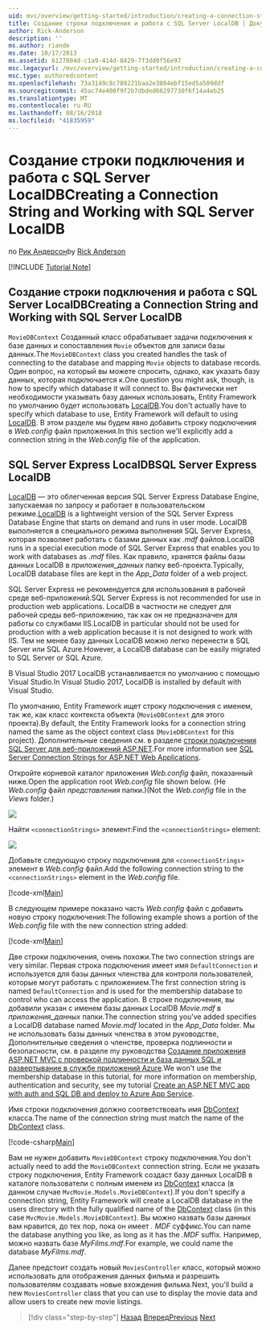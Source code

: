 ```yaml
---
uid: mvc/overview/getting-started/introduction/creating-a-connection-string
title: Создание строки подключения и работа с SQL Server LocalDB | Документация Майкрософт
author: Rick-Anderson
description: ''
ms.author: riande
ms.date: 10/17/2013
ms.assetid: 6127804d-c1a9-414d-8429-7f3dd0f56e97
msc.legacyurl: /mvc/overview/getting-started/introduction/creating-a-connection-string
msc.type: authoredcontent
ms.openlocfilehash: 73a3149c8c789221baa2e3804ebf15ed5a509ddf
ms.sourcegitcommit: 45ac74e400f9f2b7dbded66297730f6f14a4eb25
ms.translationtype: MT
ms.contentlocale: ru-RU
ms.lasthandoff: 08/16/2018
ms.locfileid: "41835959"
---
```

<a name="creating-a-connection-string-and-working-with-sql-server-localdb"></a><span data-ttu-id="4ad4a-102">Создание строки подключения и работа с SQL Server LocalDB</span><span class="sxs-lookup"><span data-stu-id="4ad4a-102">Creating a Connection String and Working with SQL Server LocalDB</span></span>
====================
<span data-ttu-id="4ad4a-103">по [Рик Андерсон](https://github.com/Rick-Anderson)</span><span class="sxs-lookup"><span data-stu-id="4ad4a-103">by [Rick Anderson](https://github.com/Rick-Anderson)</span></span>

[!INCLUDE [Tutorial Note](sample/code-location.md)]

## <a name="creating-a-connection-string-and-working-with-sql-server-localdb"></a><span data-ttu-id="4ad4a-104">Создание строки подключения и работа с SQL Server LocalDB</span><span class="sxs-lookup"><span data-stu-id="4ad4a-104">Creating a Connection String and Working with SQL Server LocalDB</span></span>

<span data-ttu-id="4ad4a-105">`MovieDBContext` Созданный класс обрабатывает задачи подключения к базе данных и сопоставления `Movie` объектов для записи базы данных.</span><span class="sxs-lookup"><span data-stu-id="4ad4a-105">The `MovieDBContext` class you created handles the task of connecting to the database and mapping `Movie` objects to database records.</span></span> <span data-ttu-id="4ad4a-106">Один вопрос, на который вы можете спросить, однако, как указать базу данных, которая подключается к.</span><span class="sxs-lookup"><span data-stu-id="4ad4a-106">One question you might ask, though, is how to specify which database it will connect to.</span></span> <span data-ttu-id="4ad4a-107">Вы фактически нет необходимости указывать базу данных использовать, Entity Framework по умолчанию будет использовать [LocalDB](https://docs.microsoft.com/sql/database-engine/configure-windows/sql-server-2016-express-localdb).</span><span class="sxs-lookup"><span data-stu-id="4ad4a-107">You don't actually have to specify which database to use, Entity Framework will default to using [LocalDB](https://docs.microsoft.com/sql/database-engine/configure-windows/sql-server-2016-express-localdb).</span></span> <span data-ttu-id="4ad4a-108">В этом разделе мы будем явно добавить строку подключения в *Web.config* файл приложения.</span><span class="sxs-lookup"><span data-stu-id="4ad4a-108">In this section we'll explicitly add a connection string in the *Web.config* file of the application.</span></span>

## <a name="sql-server-express-localdb"></a><span data-ttu-id="4ad4a-109">SQL Server Express LocalDB</span><span class="sxs-lookup"><span data-stu-id="4ad4a-109">SQL Server Express LocalDB</span></span>

<span data-ttu-id="4ad4a-110">[LocalDB](https://docs.microsoft.com/sql/database-engine/configure-windows/sql-server-2016-express-localdb) — это облегченная версия SQL Server Express Database Engine, запускаемая по запросу и работает в пользовательском режиме.</span><span class="sxs-lookup"><span data-stu-id="4ad4a-110">[LocalDB](https://docs.microsoft.com/sql/database-engine/configure-windows/sql-server-2016-express-localdb) is a lightweight version of the SQL Server Express Database Engine that starts on demand and runs in user mode.</span></span> <span data-ttu-id="4ad4a-111">LocalDB выполняется в специального режима выполнения SQL Server Express, которая позволяет работать с базами данных как *.mdf* файлов.</span><span class="sxs-lookup"><span data-stu-id="4ad4a-111">LocalDB runs in a special execution mode of SQL Server Express that enables you to work with databases as *.mdf* files.</span></span> <span data-ttu-id="4ad4a-112">Как правило, хранятся файлы базы данных LocalDB в *приложения\_данных* папку веб-проекта.</span><span class="sxs-lookup"><span data-stu-id="4ad4a-112">Typically, LocalDB database files are kept in the *App\_Data* folder of a web project.</span></span>

<span data-ttu-id="4ad4a-113">SQL Server Express не рекомендуется для использования в рабочей среде веб-приложений.</span><span class="sxs-lookup"><span data-stu-id="4ad4a-113">SQL Server Express is not recommended for use in production web applications.</span></span> <span data-ttu-id="4ad4a-114">LocalDB в частности не следует для рабочей среды веб-приложению, так как он не предназначен для работы со службами IIS.</span><span class="sxs-lookup"><span data-stu-id="4ad4a-114">LocalDB in particular should not be used for production with a web application because it is not designed to work with IIS.</span></span> <span data-ttu-id="4ad4a-115">Тем не менее базу данных LocalDB можно легко перенести в SQL Server или SQL Azure.</span><span class="sxs-lookup"><span data-stu-id="4ad4a-115">However, a LocalDB database can be easily migrated to SQL Server or SQL Azure.</span></span>

<span data-ttu-id="4ad4a-116">В Visual Studio 2017 LocalDB устанавливается по умолчанию с помощью Visual Studio.</span><span class="sxs-lookup"><span data-stu-id="4ad4a-116">In Visual Studio 2017, LocalDB is installed by default with Visual Studio.</span></span>

<span data-ttu-id="4ad4a-117">По умолчанию, Entity Framework ищет строку подключения с именем, так же, как класс контекста объекта (`MovieDBContext` для этого проекта).</span><span class="sxs-lookup"><span data-stu-id="4ad4a-117">By default, the Entity Framework looks for a connection string named the same as the object context class (`MovieDBContext` for this project).</span></span> <span data-ttu-id="4ad4a-118">Дополнительные сведения см. в разделе [строки подключения SQL Server для веб-приложений ASP.NET](https://msdn.microsoft.com/library/jj653752.aspx).</span><span class="sxs-lookup"><span data-stu-id="4ad4a-118">For more information see [SQL Server Connection Strings for ASP.NET Web Applications](https://msdn.microsoft.com/library/jj653752.aspx).</span></span>

<span data-ttu-id="4ad4a-119">Откройте корневой каталог приложения *Web.config* файл, показанный ниже.</span><span class="sxs-lookup"><span data-stu-id="4ad4a-119">Open the application root *Web.config* file shown below.</span></span> <span data-ttu-id="4ad4a-120">(Не *Web.config* файл *представления* папки.)</span><span class="sxs-lookup"><span data-stu-id="4ad4a-120">(Not the *Web.config* file in the *Views* folder.)</span></span>

![](creating-a-connection-string/_static/image1.png)

<span data-ttu-id="4ad4a-121">Найти `<connectionStrings>` элемент:</span><span class="sxs-lookup"><span data-stu-id="4ad4a-121">Find the `<connectionStrings>` element:</span></span>

![](creating-a-connection-string/_static/image2.png)

<span data-ttu-id="4ad4a-122">Добавьте следующую строку подключения для `<connectionStrings>` элемент в *Web.config* файл.</span><span class="sxs-lookup"><span data-stu-id="4ad4a-122">Add the following connection string to the `<connectionStrings>` element in the *Web.config* file.</span></span>

[!code-xml[Main](creating-a-connection-string/samples/sample1.xml)]

<span data-ttu-id="4ad4a-123">В следующем примере показано часть *Web.config* файл с добавить новую строку подключения:</span><span class="sxs-lookup"><span data-stu-id="4ad4a-123">The following example shows a portion of the *Web.config* file with the new connection string added:</span></span>

[!code-xml[Main](creating-a-connection-string/samples/sample2.xml)]

<span data-ttu-id="4ad4a-124">Две строки подключения, очень похожи.</span><span class="sxs-lookup"><span data-stu-id="4ad4a-124">The two connection strings are very similar.</span></span> <span data-ttu-id="4ad4a-125">Первая строка подключения имеет имя `DefaultConnection` и используется для базы данных членства для контроля пользователей, которые могут работать с приложением.</span><span class="sxs-lookup"><span data-stu-id="4ad4a-125">The first connection string is named `DefaultConnection` and is used for the membership database to control who can access the application.</span></span> <span data-ttu-id="4ad4a-126">В строке подключения, вы добавили указан с именем базы данных LocalDB *Movie.mdf* в *приложения\_данных* папки.</span><span class="sxs-lookup"><span data-stu-id="4ad4a-126">The connection string you've added specifies a LocalDB database named *Movie.mdf* located in the *App\_Data* folder.</span></span> <span data-ttu-id="4ad4a-127">Мы не использовать базы данных членства в этом руководстве, Дополнительные сведения о членстве, проверка подлинности и безопасности, см. в разделе my руководства [Создание приложения ASP.NET MVC с проверкой подлинности и база данных SQL и развертывание в службе приложений Azure](https://docs.microsoft.com/aspnet/core/security/authorization/secure-data).</span><span class="sxs-lookup"><span data-stu-id="4ad4a-127">We won't use the membership database in this tutorial, for more information on membership, authentication and security, see my tutorial [Create an ASP.NET MVC app with auth and SQL DB and deploy to Azure App Service](https://docs.microsoft.com/aspnet/core/security/authorization/secure-data).</span></span>

<span data-ttu-id="4ad4a-128">Имя строки подключения должно соответствовать имя [DbContext](https://msdn.microsoft.com/library/system.data.entity.dbcontext(v=vs.103).aspx) класса.</span><span class="sxs-lookup"><span data-stu-id="4ad4a-128">The name of the connection string must match the name of the [DbContext](https://msdn.microsoft.com/library/system.data.entity.dbcontext(v=vs.103).aspx) class.</span></span>

[!code-csharp[Main](creating-a-connection-string/samples/sample3.cs?highlight=15)]

<span data-ttu-id="4ad4a-129">Вам не нужен добавить `MovieDBContext` строку подключения.</span><span class="sxs-lookup"><span data-stu-id="4ad4a-129">You don't actually need to add the `MovieDBContext` connection string.</span></span> <span data-ttu-id="4ad4a-130">Если не указать строку подключения, Entity Framework создаст базу данных LocalDB в каталоге пользователи с полным именем из [DbContext](https://msdn.microsoft.com/library/system.data.entity.dbcontext(v=vs.103).aspx) класса (в данном случае `MvcMovie.Models.MovieDBContext`).</span><span class="sxs-lookup"><span data-stu-id="4ad4a-130">If you don't specify a connection string, Entity Framework will create a LocalDB database in the users directory with the fully qualified name of the [DbContext](https://msdn.microsoft.com/library/system.data.entity.dbcontext(v=vs.103).aspx) class (in this case `MvcMovie.Models.MovieDBContext`).</span></span> <span data-ttu-id="4ad4a-131">Вы можно назвать базы данных вам нравится, до тех пор, пока он имеет *. MDF* суффикс.</span><span class="sxs-lookup"><span data-stu-id="4ad4a-131">You can name the database anything you like, as long as it has the *.MDF* suffix.</span></span> <span data-ttu-id="4ad4a-132">Например, можно назвать базе *MyFilms.mdf*.</span><span class="sxs-lookup"><span data-stu-id="4ad4a-132">For example, we could name the database *MyFilms.mdf*.</span></span>

<span data-ttu-id="4ad4a-133">Далее предстоит создать новый `MoviesController` класс, который можно использовать для отображения данных фильма и разрешить пользователям создавать новые вхождения фильма.</span><span class="sxs-lookup"><span data-stu-id="4ad4a-133">Next, you'll build a new `MoviesController` class that you can use to display the movie data and allow users to create new movie listings.</span></span>

> [!div class="step-by-step"]
> <span data-ttu-id="4ad4a-134">[Назад](adding-a-model.md)
> [Вперед](accessing-your-models-data-from-a-controller.md)</span><span class="sxs-lookup"><span data-stu-id="4ad4a-134">[Previous](adding-a-model.md)
[Next](accessing-your-models-data-from-a-controller.md)</span></span>
